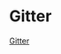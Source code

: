 # Gitter

[Gitter](https://gitter.im/nx-admin/discuss)

<script>
export default {
  mounted () {
    window.open('https://gitter.im/nx-admin/discuss')
  }
}
</script>
